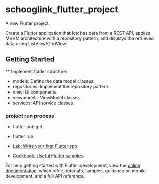 # schooglink_flutter_project

A new Flutter project.

Create a Flutter application that fetches data from a REST API, applies MVVM architecture with a repository pattern, and displays the retrieved data using ListView/GridView.

## Getting Started
**  Implement folder structure:
 - models: Define the data model classes.
 - repositories: Implement the repository pattern.
 - view: UI components.
 - viewmodels: ViewModel classes.
 - services: API service classes.

###  project run process
  - flutter pub get
  - flutter run

- [Lab: Write your first Flutter app](https://docs.flutter.dev/get-started/codelab)
- [Cookbook: Useful Flutter samples](https://docs.flutter.dev/cookbook)

For help getting started with Flutter development, view the
[online documentation](https://docs.flutter.dev/), which offers tutorials,
samples, guidance on mobile development, and a full API reference.
